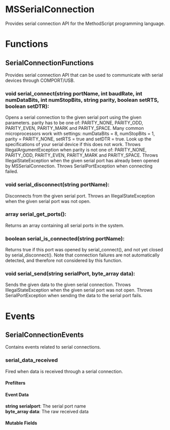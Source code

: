 # MSSerialConnection
Provides serial connection API for the MethodScript programming language.

# Functions
## SerialConnectionFunctions
Provides serial connection API that can be used to communicate with serial devices through COMPORT/USB.

### void serial\_connect(string portName, int baudRate, int numDataBits, int numStopBits, string parity, boolean setRTS, boolean setDTR):
Opens a serial connection to the given serial port using the given parameters. parity has to be one of: PARITY_NONE, PARITY_ODD, PARITY_EVEN, PARITY_MARK and PARITY_SPACE. Many common microprocessors work with settings: numDataBits = 8, numStopBits = 1, parity = PARITY_NONE, setRTS = true and setDTR = true. Look up the specifications of your serial device if this does not work. Throws IllegalArgumentException when parity is not one of: PARITY_NONE, PARITY_ODD, PARITY_EVEN, PARITY_MARK and PARITY_SPACE. Throws IllegalStateException when the given serial port has already been opened by MSSerialConnection. Throws SerialPortException when connecting failed.

### void serial\_disconnect(string portName):
Disconnects from the given serial port. Throws an IllegalStateException when the given serial port was not open.

### array serial\_get\_ports():
Returns an array containing all serial ports in the system.

### boolean serial\_is\_connected(string portName):
Returns true if this port was opened by serial_connect(), and not yet closed by serial_disconnect(). Note that connection failures are not automatically detected, and therefore not considered by this function.

### void serial\_send(string serialPort, byte\_array data):
Sends the given data to the given serial connection. Throws IllegalStateException when the given serial port was not open. Throws SerialPortException when sending the data to the serial port fails.

# Events
## SerialConnectionEvents
Contains events related to serial connections.

### serial\_data\_received
Fired when data is received through a serial connection.
#### Prefilters

#### Event Data
**string serialport**: The serial port name  
**byte_array data**: The raw received data
#### Mutable Fields
